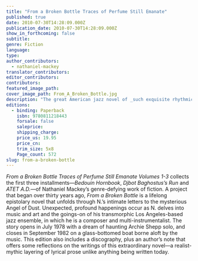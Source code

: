 ```yaml
---
title: "From a Broken Bottle Traces of Perfume Still Emanate"
published: true
date: 2010-07-30T14:28:09.000Z
publication_date: 2010-07-30T14:28:09.000Z
show_in_forthcoming: false
subtitle:
genre: Fiction
language:
type:
author_contributors:
  - nathaniel-mackey
translator_contributors:
editor_contributors:
contributors:
featured_image_path:
cover_image_path: From_A_Broken_Bottle.jpg
description: "The great American jazz novel of _such exquisite rhythmic lyricism_ (Bookforum) by National Book Award Winner Nathaniel Mackey. "
editions:
  - binding: Paperback
    isbn: 9780811218443
    forsale: false
    saleprice:
    shipping_charge:
    price_us: 19.95
    price_cn:
    trim_size: 5x8
    Page_count: 572
slug: from-a-broken-bottle
---
```


_From a Broken Bottle Traces of Perfume Still Emanate Volumes 1-3_ collects the first three installments—_Bedouin Hornbook_, _Djbot Baghostus’s Run_ and _ATET A.D._—of Nathaniel Mackey’s genre-defying work of fiction. A project that began over thirty years ago, _From a Broken Bottle_ is a lifelong epistolary novel that unfolds through N.’s intimate letters to the mysterious Angel of Dust. Unexpected, profound happenings occur as N. delves into music and art and the goings-on of his transmorphic Los Angeles-based jazz ensemble, in which he is a composer and multi-instrumentalist. The story opens in July 1978 with a dream of haunting Archie Shepp solo, and closes in September 1982 on a glass-bottomed boat borne aloft by the music. This edition also includes a discography, plus an author’s note that offers some reflections on the writings of this extraordinary novel—a realist-mythic layering of lyrical prose unlike anything being written today.

